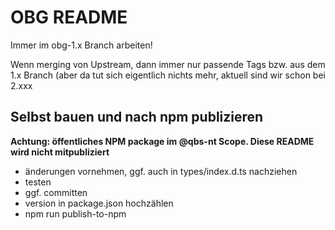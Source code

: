 # OBG README

Immer im obg-1.x Branch arbeiten!

Wenn merging von Upstream, dann immer nur passende Tags bzw. aus dem 1.x Branch (aber da tut sich eigentlich nichts mehr, aktuell sind wir schon bei 2.xxx

## Selbst bauen und nach npm publizieren

**Achtung: öffentliches NPM package im @qbs-nt Scope. Diese README wird nicht mitpubliziert**

- änderungen vornehmen, ggf. auch in types/index.d.ts nachziehen
- testen
- ggf. committen
- version in package.json hochzählen
- npm run publish-to-npm

